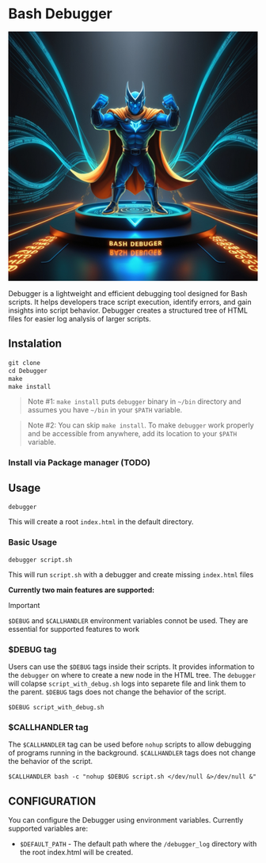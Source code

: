 # Bash Debugger
![Logo (generated by AI)](./bash_debugger.jpg)

Debugger is a lightweight and efficient debugging tool designed for Bash scripts. It helps developers trace script execution, identify errors, and gain insights into script behavior.
Debugger creates a structured tree of HTML files for easier log analysis of larger scripts.
## Instalation
```
git clone
cd Debugger
make
make install
```
>Note #1: `make install` puts `debugger` binary in `~/bin` directory and assumes you have `~/bin` in your `$PATH` variable.

>Note #2: You can skip `make install`. To make `debugger` work properly and be accessible from anywhere, add its location to your `$PATH` variable.

### Install via Package manager (TODO)

## Usage

```
debugger
```
This will create a root `index.html` in the default directory.

### Basic Usage
```
debugger script.sh
```
This will run `script.sh` with a debugger and create missing `index.html` files

**Currently two main features are supported:**

> [!IMPORTANT]
> `$DEBUG` and `$CALLHANDLER` environment variables connot be used. They are essential for supported features to work

### $DEBUG tag

Users can use the `$DEBUG` tags inside their scripts. It provides information to the `debugger` on where to create a new node in the HTML tree. The `debugger` will colapse `script_with_debug.sh` logs into separete file and link them to the parent. `$DEBUG` tags does not change the behavior of the script.
```
$DEBUG script_with_debug.sh
```

### $CALLHANDLER tag

The `$CALLHANDLER` tag can be used before `nohup` scripts to allow debugging of programs running in the background. `$CALLHANDLER` tags does not change the behavior of the script.
```
$CALLHANDLER bash -c "nohup $DEBUG script.sh </dev/null &>/dev/null &"
```

## CONFIGURATION
You can configure the Debugger using environment variables.
Currently supported variables are:
 - `$DEFAULT_PATH` -  The default path where the `/debugger_log` directory with the root index.html will be created.
